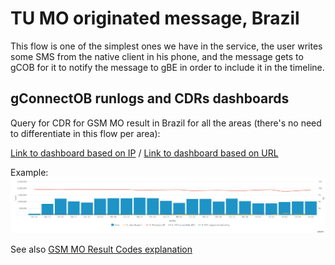 # TU MO originated message, Brazil

This flow is one of the simplest ones we have in the service, the user writes some SMS from the native client in his phone, and the message gets to gCOB for it to notify the message to gBE in order to include it in the timeline.

## gConnectOB runlogs and CDRs dashboards

Query for CDR for GSM MO result in Brazil for all the areas (there's no need  to differentiate in this flow per area):

   [Link to dashboard based on IP](https://10.253.1.11/en-US/app/tugo/report?sid=1465564854.1236240.mia-spl-sch02&s=%2FservicesNS%2Fnobody%2Ftugo%2Fsaved%2Fsearches%2FTEEN_BR_GSM_MO_CDR_result) / [Link to dashboard based on URL](https://mia-splunk.tefcomms.com/en-US/app/tugo/report?sid=1465564854.1236240.mia-spl-sch02&s=%2FservicesNS%2Fnobody%2Ftugo%2Fsaved%2Fsearches%2FTEEN_BR_GSM_MO_CDR_result)
   
Example:
![Embed_TEEN_BR_GSM_MO_CDR_result](images/Embed_TEEN_BR_GSM_MO_CDR_result.png)

See also [GSM MO Result Codes explanation](../../reportdata/GSM_MO_message_resultCodes_explanation.md)

